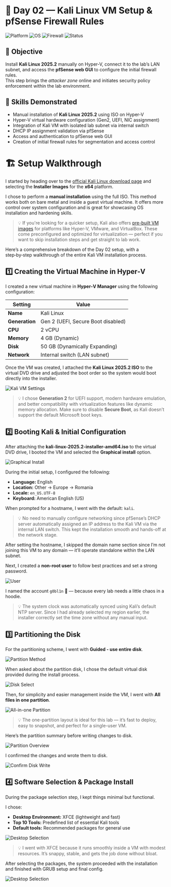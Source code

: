 # 🐉 Day 02 — Kali Linux VM Setup & pfSense Firewall Rules

![Platform](https://img.shields.io/badge/platform-HyperV-blue?logo=windows)
![OS](https://img.shields.io/badge/Kali%20Linux-2025.2-purple?logo=kali-linux)
![Firewall](https://img.shields.io/badge/firewall-pfSense-red?logo=pfsense)
![Status](https://img.shields.io/badge/status-in--progress-yellow)

## 🎯 Objective

Install **Kali Linux 2025.2** manually on Hyper-V, connect it to the lab’s LAN subnet, and access the **pfSense web GUI** to configure the initial firewall rules.  
This step brings the *attacker zone* online and initiates security policy enforcement within the lab environment.

## 🧠 Skills Demonstrated

- Manual installation of **Kali Linux 2025.2** using ISO on Hyper-V  
- Hyper-V virtual hardware configuration (Gen2, UEFI, NIC assignment)  
- Integration of Kali VM with isolated lab subnet via internal switch  
- DHCP IP assignment validation via pfSense  
- Access and authentication to pfSense web GUI  
- Creation of initial firewall rules for segmentation and access control  

# 🏗️ Setup Walkthrough

I started by heading over to the [official Kali Linux download page](https://www.kali.org/get-kali/#kali-platforms) and selecting the **Installer Images** for the **x64** platform.

I chose to perform a **manual installation** using the full ISO. This method works both on bare metal and inside a guest virtual machine. It offers more control over system configuration and is great for showcasing OS installation and hardening skills.

> 💡 If you're looking for a quicker setup, Kali also offers [pre-built VM images](https://www.kali.org/get-kali/#kali-virtual-machines) for platforms like Hyper-V, VMware, and VirtualBox. These come preconfigured and optimized for virtualization — perfect if you want to skip installation steps and get straight to lab work.

Here’s a comprehensive breakdown of the Day 02 setup, with a step‑by‑step walkthrough of the entire Kali VM installation process.

## 1️⃣ Creating the Virtual Machine in Hyper‑V

I created a new virtual machine in **Hyper‑V Manager** using the following configuration:

| Setting    | Value                          |
|------------|---------------------------------|
| **Name**   | Kali Linux                      |
| **Generation** | Gen 2 (UEFI, Secure Boot disabled) |
| **CPU**    | 2 vCPU                          |
| **Memory** | 4 GB (Dynamic)                  |
| **Disk**   | 50 GB (Dynamically Expanding)   |
| **Network**| Internal switch (LAN subnet)    |

Once the VM was created, I attached the **Kali Linux 2025.2 ISO** to the virtual DVD drive and adjusted the boot order so the system would boot directly into the installer.

![Kali VM Settings](https://github.com/gkopacz/CyberSec-HomeLab/blob/main/images/Kali-VM-Settings.png)

> 💡 I chose **Generation 2** for UEFI support, modern hardware emulation, and better compatibility with virtualization features like dynamic memory allocation. Make sure to disable **Secure Boot**, as Kali doesn’t support the default Microsoft boot keys.

## 2️⃣ Booting Kali & Initial Configuration

After attaching the **kali-linux-2025.2-installer-amd64.iso** to the virtual DVD drive, I booted the VM and selected the **Graphical install** option.

![Graphical Install](https://github.com/gkopacz/CyberSec-HomeLab/blob/main/images/Kali-VM-Install.png)

During the initial setup, I configured the following:
- **Language:** English
- **Location:** Other -> Europe -> Romania
- **Locale:** `en_US.UTF-8`
- **Keyboard:** American English (US)

When prompted for a hostname, I went with the default: `kali`. 

> 💡 No need to manually configure networking since pfSense’s DHCP server automatically assigned an IP address to the Kali VM via the internal LAN switch. This kept the installation smooth and hands-off at the network stage.

After setting the hostname, I skipped the domain name section since I’m not joining this VM to any domain — it’ll operate standalone within the LAN subnet.

Next, I created a **non-root user** to follow best practices and set a strong password.

![User](https://github.com/gkopacz/CyberSec-HomeLab/blob/main/images/Kali-VM-username.png)

I named the account `g0bl1n` 🧟 — because every lab needs a little chaos in a hoodie.

> 💡 The system clock was automatically synced using Kali’s default NTP server. Since I had already selected my region earlier, the installer correctly set the time zone without any manual input.

## 3️⃣ Partitioning the Disk

For the partitioning scheme, I went with **Guided - use entire disk**.

![Partition Method](https://github.com/gkopacz/CyberSec-HomeLab/blob/main/images/Kali-VM-partition-guided.png)

When asked about the partition disk, I chose the default virtual disk provided during the install process.

![Disk Select](https://github.com/gkopacz/CyberSec-HomeLab/blob/main/images/Kali-VM-partition-disk.png)

Then, for simplicity and easier management inside the VM, I went with **All files in one partition**.

![All-in-one Partition](https://github.com/gkopacz/CyberSec-HomeLab/blob/main/images/Kali-VM-partition-disk-full.png)

> 💡 The one-partition layout is ideal for this lab — it’s fast to deploy, easy to snapshot, and perfect for a single-user VM.

Here’s the partition summary before writing changes to disk.

![Partition Overview](https://github.com/gkopacz/CyberSec-HomeLab/blob/main/images/Kali-VM-partition-overview.png)

I confirmed the changes and wrote them to disk.

![Confirm Disk Write](https://github.com/gkopacz/CyberSec-HomeLab/blob/main/images/Kali-VM-partition-format.png)

## 4️⃣ Software Selection & Package Install

During the package selection step, I kept things minimal but functional.

I chose:
- **Desktop Environment:** XFCE (lightweight and fast)
- **Top 10 Tools:** Predefined list of essential Kali tools
- **Default tools:** Recommended packages for general use

![Desktop Selection](https://github.com/gkopacz/CyberSec-HomeLab/blob/main/images/Kali-VM-default-desktop.png)

> 💡 I went with XFCE because it runs smoothly inside a VM with modest resources. It’s snappy, stable, and gets the job done without bloat.

After selecting the packages, the system proceeded with the installation and finished with GRUB setup and final config.

![Desktop Selection](https://github.com/gkopacz/CyberSec-HomeLab/blob/main/images/Kali-VM-install-software.png)





